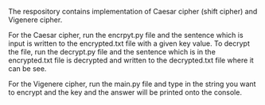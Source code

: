 The respository contains implementation of Caesar cipher (shift cipher) and Vigenere cipher.

For the Caesar cipher, run the encrpyt.py file and the sentence which is input is written to the encrypted.txt file with a given key value.
To decrypt the file, run the decrypt.py file and the sentence which is in the encrypted.txt file is decrypted and written to the decrypted.txt file where it can be see.

For the Vigenere cipher, run the main.py file and type in the string you want to encrypt and the key and the answer will be printed onto the console.
